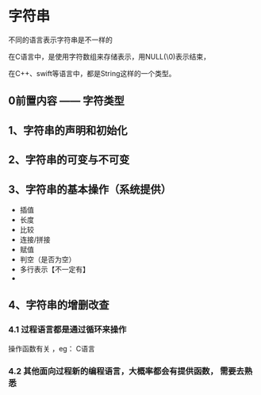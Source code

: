 # 字符串

不同的语言表示字符串是不一样的

在C语言中，是使用字符数组来存储表示，用NULL(\0)表示结束，

在C++、swift等语言中，都是String这样的一个类型。



## 0前置内容 —— 字符类型



## 1、字符串的声明和初始化



## 2、字符串的可变与不可变



## 3、字符串的基本操作（系统提供）

* 插值
* 长度
* 比较
* 连接/拼接
* 赋值
* 判空（是否为空）
* 多行表示【不一定有】
*

###



## 4、字符串的增删改查

### 4.1 过程语言都是通过循环来操作

操作函数有关 ，eg： C语言

### 4.2 其他面向过程新的编程语言，大概率都会有提供函数， 需要去熟悉







